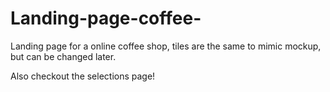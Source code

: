 # Landing-page-coffee-

Landing page for a online coffee shop, tiles are the same to mimic mockup, but can be changed later. 

Also checkout the selections page!
